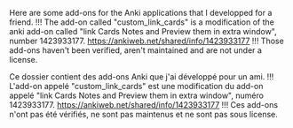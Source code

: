 Here are some add-ons for the Anki applications that I developped for a friend.
!!! The add-on called "custom_link_cards" is a modification of the anki add-on called "link Cards Notes and Preview them in extra window", number 1423933177. https://ankiweb.net/shared/info/1423933177 
!!! Those add-ons haven't been verified, aren't maintained and are not under a license.

Ce dossier contient des add-ons Anki que j'ai développé pour un ami.
!!! L'add-on appelé "custom_link_cards" est une modification du add-on appelé "link Cards Notes and Preview them in extra window", numéro 1423933177. https://ankiweb.net/shared/info/1423933177 
!!! Ces add-ons n'ont pas été vérifiés, ne sont pas maintenus et ne sont pas sous license.